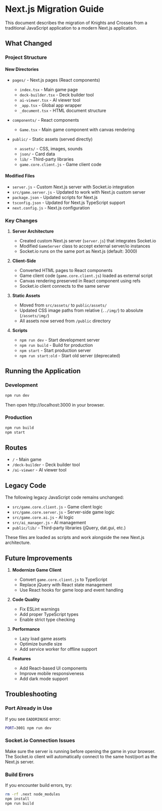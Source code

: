 # Next.js Migration Guide

This document describes the migration of Knights and Crosses from a traditional JavaScript application to a modern Next.js application.

## What Changed

### Project Structure

#### New Directories

- `pages/` - Next.js pages (React components)
  - `index.tsx` - Main game page
  - `deck-builder.tsx` - Deck builder tool
  - `ai-viewer.tsx` - AI viewer tool
  - `_app.tsx` - Global app wrapper
  - `_document.tsx` - HTML document structure

- `components/` - React components
  - `Game.tsx` - Main game component with canvas rendering

- `public/` - Static assets (served directly)
  - `assets/` - CSS, images, sounds
  - `json/` - Card data
  - `lib/` - Third-party libraries
  - `game.core.client.js` - Game client code

#### Modified Files

- `server.js` - Custom Next.js server with Socket.io integration
- `src/game.server.js` - Updated to work with Next.js custom server
- `package.json` - Updated scripts for Next.js
- `tsconfig.json` - Updated for Next.js TypeScript support
- `next.config.js` - Next.js configuration

### Key Changes

1. **Server Architecture**
   - Created custom Next.js server (`server.js`) that integrates Socket.io
   - Modified `GameServer` class to accept external server/io instances
   - Socket.io runs on the same port as Next.js (default: 3000)

2. **Client-Side**
   - Converted HTML pages to React components
   - Game client code (`game.core.client.js`) loaded as external script
   - Canvas rendering preserved in React component using refs
   - Socket.io client connects to the same server

3. **Static Assets**
   - Moved from `src/assets/` to `public/assets/`
   - Updated CSS image paths from relative (`../img/`) to absolute (`/assets/img/`)
   - All assets now served from `/public` directory

4. **Scripts**
   - `npm run dev` - Start development server
   - `npm run build` - Build for production
   - `npm start` - Start production server
   - `npm run start:old` - Start old server (deprecated)

## Running the Application

### Development

```bash
npm run dev
```

Then open http://localhost:3000 in your browser.

### Production

```bash
npm run build
npm start
```

## Routes

- `/` - Main game
- `/deck-builder` - Deck builder tool
- `/ai-viewer` - AI viewer tool

## Legacy Code

The following legacy JavaScript code remains unchanged:

- `src/game.core.client.js` - Game client logic
- `src/game.core.server.js` - Server-side game logic
- `src/game.core.ai.js` - AI logic
- `src/ai_manager.js` - AI management
- `public/lib/` - Third-party libraries (jQuery, dat.gui, etc.)

These files are loaded as scripts and work alongside the new Next.js architecture.

## Future Improvements

1. **Modernize Game Client**
   - Convert `game.core.client.js` to TypeScript
   - Replace jQuery with React state management
   - Use React hooks for game loop and event handling

2. **Code Quality**
   - Fix ESLint warnings
   - Add proper TypeScript types
   - Enable strict type checking

3. **Performance**
   - Lazy load game assets
   - Optimize bundle size
   - Add service worker for offline support

4. **Features**
   - Add React-based UI components
   - Improve mobile responsiveness
   - Add dark mode support

## Troubleshooting

### Port Already in Use

If you see `EADDRINUSE` error:

```bash
PORT=3001 npm run dev
```

### Socket.io Connection Issues

Make sure the server is running before opening the game in your browser. The Socket.io client will automatically connect to the same host/port as the Next.js server.

### Build Errors

If you encounter build errors, try:

```bash
rm -rf .next node_modules
npm install
npm run build
```

